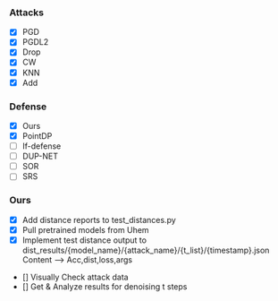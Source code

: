 ### Attacks
- [x] PGD
- [x] PGDL2
- [x] Drop
- [x] CW
- [x] KNN
- [x] Add

### Defense
- [x] Ours
- [x] PointDP
- [ ] If-defense
- [ ] DUP-NET
- [ ] SOR
- [ ] SRS

### Ours
- [x] Add distance reports to test_distances.py
- [x] Pull pretrained models from Uhem
- [x] Implement test distance output to dist_results/{model_name}/{attack_name}/{t_list}/{timestamp}.json   Content --> Acc,dist,loss,args
- [] Visually Check attack data
- [] Get & Analyze results for denoising t steps
